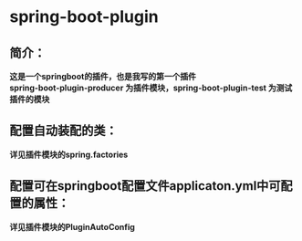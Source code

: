 # spring-boot-plugin
## 简介：
**这是一个springboot的插件，也是我写的第一个插件**  
**spring-boot-plugin-producer 为插件模块，spring-boot-plugin-test 为测试插件的模块**
## 配置自动装配的类：
**详见插件模块的spring.factories**
## 配置可在springboot配置文件applicaton.yml中可配置的属性：
**详见插件模块的PluginAutoConfig**
